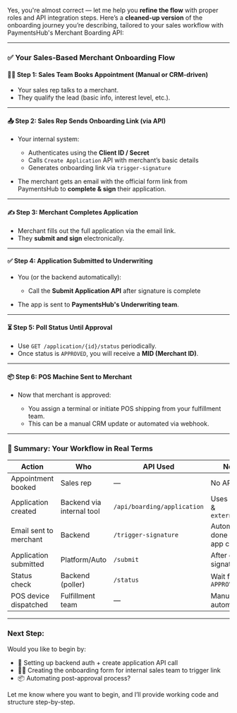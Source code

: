 Yes, you're almost correct — let me help you **refine the flow** with proper roles and API integration steps. Here’s a **cleaned-up version** of the onboarding journey you’re describing, tailored to your sales workflow with PaymentsHub's Merchant Boarding API:

---

### ✅ **Your Sales-Based Merchant Onboarding Flow**

#### 🧑‍💼 Step 1: Sales Team Books Appointment (Manual or CRM-driven)

* Your sales rep talks to a merchant.
* They qualify the lead (basic info, interest level, etc.).

---

#### 📤 Step 2: Sales Rep Sends Onboarding Link (via API)

* Your internal system:

  * Authenticates using the **Client ID / Secret**
  * Calls `Create Application` API with merchant’s basic details
  * Generates onboarding link via `trigger-signature`
* The merchant gets an email with the official form link from PaymentsHub to **complete & sign** their application.

---

#### ✍️ Step 3: Merchant Completes Application

* Merchant fills out the full application via the email link.
* They **submit and sign** electronically.

---

#### ✅ Step 4: Application Submitted to Underwriting

* You (or the backend automatically):

  * Call the **Submit Application API** after signature is complete
* The app is sent to **PaymentsHub's Underwriting team**.

---

#### ⏳ Step 5: Poll Status Until Approval

* Use `GET /application/{id}/status` periodically.
* Once status is `APPROVED`, you will receive a **MID (Merchant ID)**.

---

#### 📦 Step 6: POS Machine Sent to Merchant

* Now that merchant is approved:

  * You assign a terminal or initiate POS shipping from your fulfillment team.
  * This can be a manual CRM update or automated via webhook.

---

### 🔄 Summary: Your Workflow in Real Terms

| Action                 | Who                       | API Used                    | Notes                                 |
| ---------------------- | ------------------------- | --------------------------- | ------------------------------------- |
| Appointment booked     | Sales rep                 | —                           | No API yet                            |
| Application created    | Backend via internal tool | `/api/boarding/application` | Uses `planId` & `externalKey`         |
| Email sent to merchant | Backend                   | `/trigger-signature`        | Automatically done after app creation |
| Application submitted  | Platform/Auto             | `/submit`                   | After e-signature                     |
| Status check           | Backend (poller)          | `/status`                   | Wait for `APPROVED`                   |
| POS device dispatched  | Fulfillment team          | —                           | Manual or automated                   |

---

### Next Step:

Would you like to begin by:

* 🔧 Setting up backend auth + create application API call
* 🧑‍💻 Creating the onboarding form for internal sales team to trigger link
* 📦 Automating post-approval process?

Let me know where you want to begin, and I’ll provide working code and structure step-by-step.
